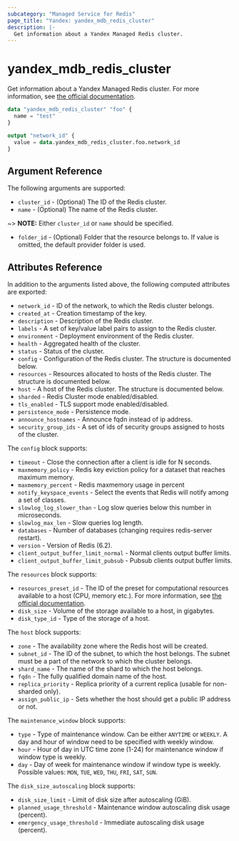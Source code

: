 ```yaml
---
subcategory: "Managed Service for Redis"
page_title: "Yandex: yandex_mdb_redis_cluster"
description: |-
  Get information about a Yandex Managed Redis cluster.
---
```



# yandex_mdb_redis_cluster




Get information about a Yandex Managed Redis cluster. For more information, see [the official documentation](https://cloud.yandex.com/docs/managed-redis/concepts).

```terraform
data "yandex_mdb_redis_cluster" "foo" {
  name = "test"
}

output "network_id" {
  value = data.yandex_mdb_redis_cluster.foo.network_id
}
```

## Argument Reference

The following arguments are supported:

* `cluster_id` - (Optional) The ID of the Redis cluster.
* `name` - (Optional) The name of the Redis cluster.

~> **NOTE:** Either `cluster_id` or `name` should be specified.

* `folder_id` - (Optional) Folder that the resource belongs to. If value is omitted, the default provider folder is used.

## Attributes Reference

In addition to the arguments listed above, the following computed attributes are exported:

* `network_id` - ID of the network, to which the Redis cluster belongs.
* `created_at` - Creation timestamp of the key.
* `description` - Description of the Redis cluster.
* `labels` - A set of key/value label pairs to assign to the Redis cluster.
* `environment` - Deployment environment of the Redis cluster.
* `health` - Aggregated health of the cluster.
* `status` - Status of the cluster.
* `config` - Configuration of the Redis cluster. The structure is documented below.
* `resources` - Resources allocated to hosts of the Redis cluster. The structure is documented below.
* `host` - A host of the Redis cluster. The structure is documented below.
* `sharded` - Redis Cluster mode enabled/disabled.
* `tls_enabled` - TLS support mode enabled/disabled.
* `persistence_mode` - Persistence mode.
* `announce_hostnames` - Announce fqdn instead of ip address.
* `security_group_ids` - A set of ids of security groups assigned to hosts of the cluster.

The `config` block supports:

* `timeout` - Close the connection after a client is idle for N seconds.
* `maxmemory_policy` - Redis key eviction policy for a dataset that reaches maximum memory.
* `maxmemory_percent` - Redis maxmemory usage in percent
* `notify_keyspace_events` - Select the events that Redis will notify among a set of classes.
* `slowlog_log_slower_than` - Log slow queries below this number in microseconds.
* `slowlog_max_len` - Slow queries log length.
* `databases` - Number of databases (changing requires redis-server restart).
* `version` - Version of Redis (6.2).
* `client_output_buffer_limit_normal` - Normal clients output buffer limits.
* `client_output_buffer_limit_pubsub` - Pubsub clients output buffer limits.

The `resources` block supports:

* `resources_preset_id` - The ID of the preset for computational resources available to a host (CPU, memory etc.). For more information, see [the official documentation](https://cloud.yandex.com/docs/managed-redis/concepts/instance-types).
* `disk_size` - Volume of the storage available to a host, in gigabytes.
* `disk_type_id` - Type of the storage of a host.

The `host` block supports:

* `zone` - The availability zone where the Redis host will be created.
* `subnet_id` - The ID of the subnet, to which the host belongs. The subnet must be a part of the network to which the cluster belongs.
* `shard_name` - The name of the shard to which the host belongs.
* `fqdn` - The fully qualified domain name of the host.
* `replica_priority` - Replica priority of a current replica (usable for non-sharded only).
* `assign_public_ip` - Sets whether the host should get a public IP address or not.

The `maintenance_window` block supports:

* `type` - Type of maintenance window. Can be either `ANYTIME` or `WEEKLY`. A day and hour of window need to be specified with weekly window.
* `hour` - Hour of day in UTC time zone (1-24) for maintenance window if window type is weekly.
* `day` - Day of week for maintenance window if window type is weekly. Possible values: `MON`, `TUE`, `WED`, `THU`, `FRI`, `SAT`, `SUN`.

The `disk_size_autoscaling` block supports:

* `disk_size_limit` - Limit of disk size after autoscaling (GiB).
* `planned_usage_threshold` - Maintenance window autoscaling disk usage (percent).
* `emergency_usage_threshold` - Immediate autoscaling disk usage (percent).
